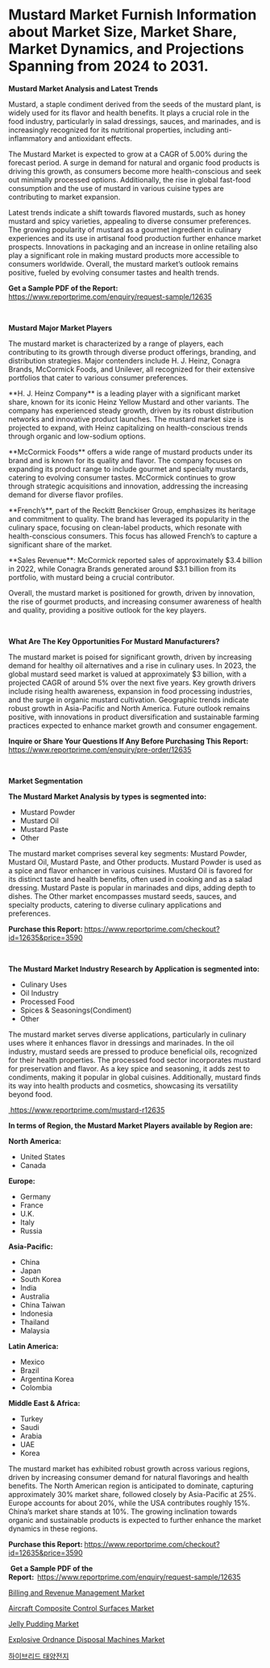 <p><h1>Mustard Market Furnish Information about Market Size, Market Share, Market Dynamics, and Projections Spanning from 2024 to 2031.</h1></p><p><strong>Mustard Market Analysis and Latest Trends</strong></p>
<p><p>Mustard, a staple condiment derived from the seeds of the mustard plant, is widely used for its flavor and health benefits. It plays a crucial role in the food industry, particularly in salad dressings, sauces, and marinades, and is increasingly recognized for its nutritional properties, including anti-inflammatory and antioxidant effects. </p><p>The Mustard Market is expected to grow at a CAGR of 5.00% during the forecast period. A surge in demand for natural and organic food products is driving this growth, as consumers become more health-conscious and seek out minimally processed options. Additionally, the rise in global fast-food consumption and the use of mustard in various cuisine types are contributing to market expansion.</p><p>Latest trends indicate a shift towards flavored mustards, such as honey mustard and spicy varieties, appealing to diverse consumer preferences. The growing popularity of mustard as a gourmet ingredient in culinary experiences and its use in artisanal food production further enhance market prospects. Innovations in packaging and an increase in online retailing also play a significant role in making mustard products more accessible to consumers worldwide. Overall, the mustard market’s outlook remains positive, fueled by evolving consumer tastes and health trends.</p></p>
<p><strong>Get a Sample PDF of the Report:&nbsp;</strong> <a href="https://www.reportprime.com/enquiry/request-sample/12635">https://www.reportprime.com/enquiry/request-sample/12635</a></p>
<p>&nbsp;</p>
<p><strong>Mustard Major Market Players</strong></p>
<p><p>The mustard market is characterized by a range of players, each contributing to its growth through diverse product offerings, branding, and distribution strategies. Major contenders include H. J. Heinz, Conagra Brands, McCormick Foods, and Unilever, all recognized for their extensive portfolios that cater to various consumer preferences. </p><p>**H. J. Heinz Company** is a leading player with a significant market share, known for its iconic Heinz Yellow Mustard and other variants. The company has experienced steady growth, driven by its robust distribution networks and innovative product launches. The mustard market size is projected to expand, with Heinz capitalizing on health-conscious trends through organic and low-sodium options. </p><p>**McCormick Foods** offers a wide range of mustard products under its brand and is known for its quality and flavor. The company focuses on expanding its product range to include gourmet and specialty mustards, catering to evolving consumer tastes. McCormick continues to grow through strategic acquisitions and innovation, addressing the increasing demand for diverse flavor profiles.</p><p>**French’s**, part of the Reckitt Benckiser Group, emphasizes its heritage and commitment to quality. The brand has leveraged its popularity in the culinary space, focusing on clean-label products, which resonate with health-conscious consumers. This focus has allowed French’s to capture a significant share of the market.</p><p>**Sales Revenue**: McCormick reported sales of approximately $3.4 billion in 2022, while Conagra Brands generated around $3.1 billion from its portfolio, with mustard being a crucial contributor. </p><p>Overall, the mustard market is positioned for growth, driven by innovation, the rise of gourmet products, and increasing consumer awareness of health and quality, providing a positive outlook for the key players.</p></p>
<p>&nbsp;</p>
<p><strong>What Are The Key Opportunities For Mustard Manufacturers?</strong></p>
<p><p>The mustard market is poised for significant growth, driven by increasing demand for healthy oil alternatives and a rise in culinary uses. In 2023, the global mustard seed market is valued at approximately $3 billion, with a projected CAGR of around 5% over the next five years. Key growth drivers include rising health awareness, expansion in food processing industries, and the surge in organic mustard cultivation. Geographic trends indicate robust growth in Asia-Pacific and North America. Future outlook remains positive, with innovations in product diversification and sustainable farming practices expected to enhance market growth and consumer engagement.</p></p>
<p><strong>Inquire or Share Your Questions If Any Before Purchasing This Report:</strong> <a href="https://www.reportprime.com/enquiry/pre-order/12635">https://www.reportprime.com/enquiry/pre-order/12635</a></p>
<p>&nbsp;</p>
<p><strong>Market Segmentation</strong></p>
<p><strong>The Mustard Market Analysis by types is segmented into:</strong></p>
<p><ul><li>Mustard Powder</li><li>Mustard Oil</li><li>Mustard Paste</li><li>Other</li></ul></p>
<p><p>The mustard market comprises several key segments: Mustard Powder, Mustard Oil, Mustard Paste, and Other products. Mustard Powder is used as a spice and flavor enhancer in various cuisines. Mustard Oil is favored for its distinct taste and health benefits, often used in cooking and as a salad dressing. Mustard Paste is popular in marinades and dips, adding depth to dishes. The Other market encompasses mustard seeds, sauces, and specialty products, catering to diverse culinary applications and preferences.</p></p>
<p><strong>Purchase this Report:&nbsp;</strong><a href="https://www.reportprime.com/checkout?id=12635&price=3590">https://www.reportprime.com/checkout?id=12635&price=3590</a></p>
<p>&nbsp;</p>
<p><strong>The Mustard Market Industry Research by Application is segmented into:</strong></p>
<p><ul><li>Culinary Uses</li><li>Oil Industry</li><li>Processed Food</li><li>Spices & Seasonings(Condiment)</li><li>Other</li></ul></p>
<p><p>The mustard market serves diverse applications, particularly in culinary uses where it enhances flavor in dressings and marinades. In the oil industry, mustard seeds are pressed to produce beneficial oils, recognized for their health properties. The processed food sector incorporates mustard for preservation and flavor. As a key spice and seasoning, it adds zest to condiments, making it popular in global cuisines. Additionally, mustard finds its way into health products and cosmetics, showcasing its versatility beyond food.</p></p>
<p><a href="https://www.reportprime.com/mustard-r12635">&nbsp;https://www.reportprime.com/mustard-r12635</a></p>
<p><strong>In terms of Region, the Mustard Market Players available by Region are:</strong></p>
<p>
    <p> <strong> North America: </strong>
        <ul>
            <li>United States</li>
            <li>Canada</li>
        </ul>
        </p> 
    <p> <strong> Europe: </strong>
        <ul>
            <li>Germany</li>
            <li>France</li>
            <li>U.K.</li>
            <li>Italy</li>
            <li>Russia</li>
        </ul>
        </p> 
    <p> <strong> Asia-Pacific: </strong>
        <ul>
            <li>China</li>
            <li>Japan</li>
            <li>South Korea</li>
            <li>India</li>
            <li>Australia</li>
            <li>China Taiwan</li>
            <li>Indonesia</li>
            <li>Thailand</li>
            <li>Malaysia</li>
        </ul>
        </p> 
    <p> <strong> Latin America: </strong>
        <ul>
            <li>Mexico</li>
            <li>Brazil</li>
            <li>Argentina Korea</li>
            <li>Colombia</li>
        </ul>
        </p> 
    <p> <strong> Middle East & Africa: </strong>
        <ul>
            <li>Turkey</li>
            <li>Saudi</li>
            <li>Arabia</li>
            <li>UAE</li>
            <li>Korea</li>
        </ul>
    </p>
    </p>
<p><p>The mustard market has exhibited robust growth across various regions, driven by increasing consumer demand for natural flavorings and health benefits. The North American region is anticipated to dominate, capturing approximately 30% market share, followed closely by Asia-Pacific at 25%. Europe accounts for about 20%, while the USA contributes roughly 15%. China’s market share stands at 10%. The growing inclination towards organic and sustainable products is expected to further enhance the market dynamics in these regions.</p></p>
<p><strong>Purchase this Report: </strong><a href="https://www.reportprime.com/checkout?id=12635&price=3590">https://www.reportprime.com/checkout?id=12635&price=3590</a></p>
<p>&nbsp;<strong>Get a Sample PDF of the Report:&nbsp;&nbsp;</strong><a href="https://www.reportprime.com/enquiry/request-sample/12635">https://www.reportprime.com/enquiry/request-sample/12635</a></p>
<p><strong></strong></p>
<p><p><a href="https://www.linkedin.com/pulse/market-insights-global-billing-revenue-management-forecast-tgele?trackingId=ixbdG1ueRwCIPRBgiv5n2w%3D%3D">Billing and Revenue Management Market</a></p><p><a href="https://issuu.com/reportprime-2/docs/aircraft-composite-control-surfaces_8526b41bb34a61">Aircraft Composite Control Surfaces Market</a></p><p><a href="https://github.com/LaurenShaw586/Market-Research-Report-List-1/blob/main/jelly-pudding-market.md">Jelly Pudding Market</a></p><p><a href="https://issuu.com/reportprime-2/docs/explosive-ordnance-disposal-machine_02c2027dfaabf4">Explosive Ordnance Disposal Machines Market</a></p><p><a href="https://medium.com/@zlpjbqkb72/%EC%8B%9C%EC%9E%A5-%EC%98%88%EC%B8%A1-%EB%B3%80%ED%99%94-%EA%B8%80%EB%A1%9C%EB%B2%8C-%ED%95%98%EC%9D%B4%EB%B8%8C%EB%A6%AC%EB%93%9C-%ED%83%9C%EC%96%91%EA%B4%91-%EC%85%80-%EC%8B%9C%EC%9E%A5-%EB%8F%99%ED%96%A5-%EB%B0%8F-%EB%AF%B8%EB%9E%98-%ED%8A%B8%EB%A0%8C%EB%93%9C-2024-2031-4e04a73f6f41?postPublishedType=initial">하이브리드 태양전지</a></p></p>